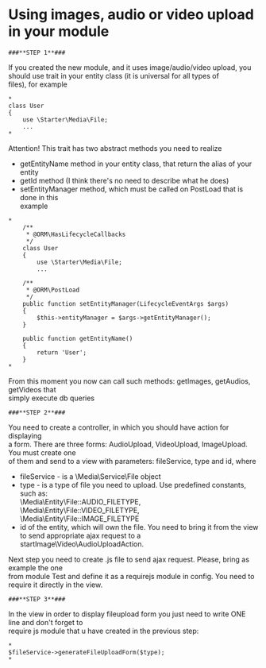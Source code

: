 Using images, audio or video upload in your module
==================================================
    ###**STEP 1**###
If you created the new module, and it uses image/audio/video upload, you  
should use trait in your entity class (it is universal for all types of  
files), for example  

```
*
class User
{
    use \Starter\Media\File;
    ...
*
```
Attention! This trait has two abstract methods you need to realize  
  * getEntityName method in your entity class, that return the alias of your entity  
  * getId method (I think there's no need to describe what he does)  
  * setEntityManager method, which must be called on PostLoad that is done in this  
    example  
```
*
    /**
     * @ORM\HasLifecycleCallbacks
     */
    class User
    {
        use \Starter\Media\File;
        ...

    /**
     * @ORM\PostLoad
     */
    public function setEntityManager(LifecycleEventArgs $args)
    {
        $this->entityManager = $args->getEntityManager();
    }
    
    public function getEntityName()
    {
        return 'User';
    }
*
```

From this moment you now can call such methods: getImages, getAudios, getVideos that  
simply execute db queries  

    ###**STEP 2**###
You need to create a controller, in which you should have action for displaying  
a form. There are three forms: AudioUpload, VideoUpload, ImageUpload. You must create one  
of them and send to a view with parameters: fileService, type and id, where  
 * fileService - is a \Media\Service\File object  
 * type - is a type of file you need to upload. Use predefined constants, such as:  
   \Media\Entity\File::AUDIO_FILETYPE, \Media\Entity\File::VIDEO_FILETYPE,  
   \Media\Entity\File::IMAGE_FILETYPE  
 * id of the entity, which will own the file. You need to bring it from the view  
   to send appropriate ajax request to a startImage\Video\AudioUploadAction.  
   
Next step you need to create .js file to send ajax request. Please, bring as example the one  
from module Test and define it as a requirejs module in config. You need to require it directly in the view.  

    ###**STEP 3**###
In the view in order to display fileupload form you just need to write ONE line and don't forget to  
require js module that u have created in the previous step:  
```
*
$fileService->generateFileUploadForm($type);
*
```
